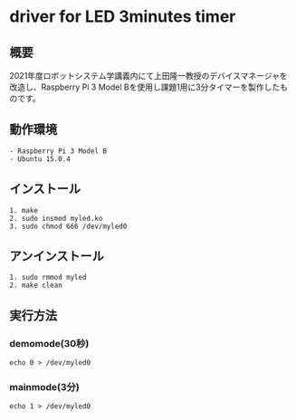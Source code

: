 # driver for LED 3minutes timer

## 概要

2021年度ロボットシステム学講義内にて上田隆一教授のデバイスマネージャを改造し、Raspberry Pi 3 Model Bを使用し課題1用に3分タイマーを製作したものです。

## 動作環境
```
- Raspberry Pi 3 Model B
- Ubuntu 15.0.4
```
## インストール
```
1. make
2. sudo insmod myled.ko
3. sudo chmod 666 /dev/myled0
```
## アンインストール
```
1. sudo rmmod myled
2. make clean
```
## 実行方法

### demomode(30秒)
```
echo 0 > /dev/myled0
```

### mainmode(3分)
```
echo 1 > /dev/myled0
```
